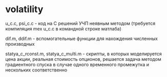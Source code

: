 # volatility
u_c.c, psi_c.c - код на С решений УЧП неявным методом (требуется компиляция mex u_c.c в командной строке матлаба)

dif.m, ddif.m - вспомогательные функции для нахождения численных производных

statya_c_rconst.m, statya_c_multi.m - скрипты, в которых моделируется цена акции, реальная стоимость опционов, решается задача методом градиентного спуска в случае одного временного промежутка и нескольких соответственно
